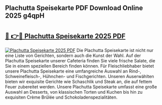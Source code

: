 ## Plachutta Speisekarte PDF Download Online 2025 g4qpH

# <h2><a href="http://gcdtiz.nevu.top/?p=Plachutta+Speisekarte">🔗 👉🔴 Plachutta Speisekarte 2025 PDF</a></h2>

[![Plachutta Speisekarte 2025 PDF](https://i.imgur.com/dBaPXMq.png)](http://gcdtiz.nevu.top/?p=Plachutta+Speisekarte)
Die Plachutta Speisekarte ist nicht nur eine Liste von Gerichten, sondern auch die Kunst der Wahl. Auf der Plachutta Speisekarte unserer Cafeteria finden Sie viele frische Salate, die Sie in einem speziellen Bereich finden können. Für Fleischliebhaber bietet unsere Plachutta Speisekarte eine umfangreiche Auswahl an Rind-, Schweinefleisch-, Hühnchen- und Fischgerichten. Unseren Auserwählten bieten wir exquisite Gerichte wie Schaschlik und Steak an, die auf fettem Feuer zubereitet werden. Unsere Plachutta Speisekarte umfasst eine große Auswahl an Desserts, von klassischen Torten und Kuchen bis hin zu exquisiten Crème Brûlée und Schokoladenspezialitäten.
